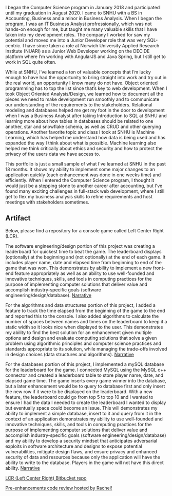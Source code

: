 I began the Computer Science program in January 2018 and participated until my graduation in August 2020. I came to SNHU with a BS in Accounting, Business and a minor in Business Analysis. When I began the program, I was an IT Business Analyst profressionally, which was not hands-on enough for me, but taught me many valuable skills that I have taken into my development roles. The company I worked for saw my potential and moved me into a Junior Developer role that was very SQL-centric. I have since taken a role at Norwich University Applied Research Institute (NUARI) as a Junior Web Developer working on the DECIDE platform where I’m working with AngularJS and Java Spring, but I still get to work in SQL quite often.
	
While at SNHU, I’ve learned a ton of valuable concepts that I’m lucky enough to have had the opportunity to bring straight into work and try out in the real world, an opportunity I know many do not have. Object oriented programming has to top the list since that’s key to web development. When I took Object Oriented Analysis/Design, we learned how to document all the pieces we need to make development run smoothly and to communicate our understanding of the requirements to the stakeholders. Relational modeling and databases helped me get my foot in the door to development when I was a Business Analyst after taking Introduction to SQL at SNHU and learning more about how tables in databases should be related to one another, star and snowflake schema, as well as CRUD and other querying operations. Another favorite topic and class I took at SNHU is Machine Learning, which has helped me understand how data is being used and has expanded the way I think about what is possible. Machine learning also helped me think critically about ethics and security and how to protect the privacy of the users data we have access to.

This portfolio is just a small sample of what I've learned at SNHU in the past 18 months. It shows my ability to implement some major changes to an application quickly (each enhancement was done in one weeks time) and efficiently. When I entered the Computer Science program, I thought it would just be a stepping stone to another career after accounting, but I've found many exciting challenges in full-stack web development, where I still get to flex my business analysis skills to refine requirements and host meetings with stakeholders sometimes.

## Artifact
Below, please find a repository for a console game called Left Center Right (LCR).

The software engineering/design portion of this project was creating a leaderboard for quickest time to beat the game. The leaderboard displays (optionally) at the beginning and (not optionally) at the end of each game. It includes player name, date and elapsed time from beginning to end of the game that was won. This demonstrates by ability to implement a new front-end feature appropriately as well as an ability to use well-founded and innovative techniques, skills, and tools in computing practices for the purpose of implementing computer solutions that deliver value and accomplish industry-specific goals (software engineering/design/database). [Narrative](https://github.com/Rachhh53/rachhh53.github.io/raw/master/FinalProject_1RSickler.docx)

For the algorithms and data structures portion of this project, I added a feature to track the time elapsed from the beginning of the game to the end and reported this to the console. I also added algorithms to calculate the number of spaces between names and times on the leaderboard to keep it a static width so it looks nice when displayed to the user. This demonstrates my ability to find the best solution for an enhancement given multiple options and design and evaluate computing solutions that solve a given problem using algorithmic principles and computer science practices and standards appropriate to its solution, while managing the trade-offs involved in design choices (data structures and algorithms). [Narrative](https://github.com/Rachhh53/rachhh53.github.io/raw/master/FinalProject_2RSickler.docx)

For the databases portion of this project, I implemented a mySQL database for the leaderboard for the game. I connected MySQL using the MySQL c++ connector and created a leaderboard table to store player name, date, and elapsed game time. The game inserts every game winner into the database, but a later enhancement would be to query to database first and only insert the new row if it were to be displayed on the leaderboard. With a new feature, the leaderboard could go from top 5 to top 10 and I wanted to ensure I had the data I needed to create the leaderboard I wanted to display but eventually space could become an issue. This will demonstrates my ability to implement a simple database, insert to it and query from it in the context of an application demonstrates my ability to use well-founded and innovative techniques, skills, and tools in computing practices for the purpose of implementing computer solutions that deliver value and accomplish industry-specific goals (software engineering/design/database) and my ability to develop a security mindset that anticipates adversarial exploits in software architecture and designs to expose potential vulnerabilities, mitigate design flaws, and ensure privacy and enhanced security of data and resources because only the application will have the ability to write to the database. Players in the game will not have this direct ability. [Narrative](https://github.com/Rachhh53/rachhh53.github.io/raw/master/FinalProject_3RSickler.docx)

[LCR (Left Center Right) Bitbucket repo](https://bitbucket.org/Rachhh53/lcr/src/master/LCR/)

[Pre-enhancements code review hosted by Rachel!](https://drive.google.com/file/d/1AC8UcFzf46dbi07mlEA2SqBYteviMotD/view?usp=sharing)
